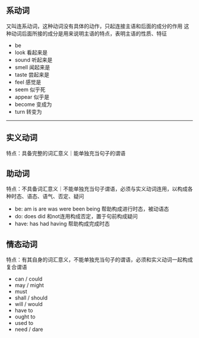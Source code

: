 ## 系动词
又叫连系动词，这种动词没有具体的动作，只起连接主语和后面的成分的作用
这种动词后面所接的成分是用来说明主语的特点，表明主语的性质、特征
- be 
- look 看起来是
- sound 听起来是
- smell 闻起来是
- taste 尝起来是
- feel 感觉是
- seem 似乎死
- appear 似乎是
- become 变成为
- turn 转变为

***

## 实义动词
特点：具备完整的词汇意义｜能单独充当句子的谓语

## 助动词
特点：不具备词汇意义｜不能单独充当句子谓语，必须与实义动词连用，以构成各种时态、语态、语气、否定、疑问
- be: am is are was were been being
  帮助构成进行时态，被动语态
- do: does did
  和not连用构成否定，置于句前构成疑问
- have: has had having
  帮助构成完成时态

## 情态动词
特点：有其自身的词汇意义，不能单独充当句子的谓语，必须和实义动词一起构成复合谓语
- can / could
- may / might
- must
- shall / should
- will / would
- have to
- ought to
- used to
- need / dare